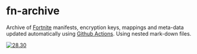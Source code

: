 # fn-archive

Archive of [Fortnite](https://www.epicgames.com/fortnite/en-US/home) manifests, encryption keys, mappings and meta-data updated automatically using [Github Actions](https://docs.github.com/en/actions). Using nested mark-down files.

[![28.30](https://github.com/Tectors/Archive/blob/master/source/dependents/gen.28.30.svg)](https://github.com/Tectors/Archive/blob/master/tree/28.30.md)
